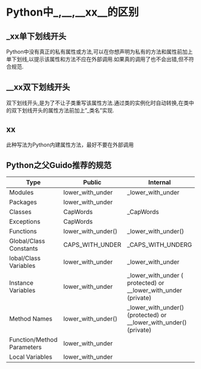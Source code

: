 # Python中_,__,__xx__的区别  
## _xx单下划线开头  
Python中没有真正的私有属性或方法,可以在你想声明为私有的方法和属性前加上单下划线,以提示该属性和方法不应在外部调用.如果真的调用了也不会出错,但不符合规范.
## __xx双下划线开头
双下划线开头,是为了不让子类重写该属性方法.通过类的实例化时自动转换,在类中的双下划线开头的属性方法前加上”_类名”实现.  
## __xx__
此种写法为Python内建属性方法，最好不要在外部调用

## Python之父Guido推荐的规范
| Type                      | Public                | Internal              |
| ------------------------- | --------------------- | ---------             |
| Modules                   |lower_with_under       | _lower_with_under     |
| Packages                  | lower_with_under      |                       |
| Classes                   | CapWords              | _CapWords             |
| Exceptions                | CapWords              |                       |
| Functions                 | lower_with_under()    | _lower_with_under()   |
| Global/Class Constants    | CAPS_WITH_UNDER       | _CAPS_WITH_UNDERG     |
| lobal/Class Variables     | lower_with_under      | _lower_with_under     |
| Instance Variables        | lower_with_under      | _lower_with_under ( protected) or __lower_with_under (private)|
| Method Names              | lower_with_under()    | _lower_with_under() (protected) or __lower_with_under() (private) |
| Function/Method Parameters| lower_with_under      |                       |
| Local Variables           | lower_with_under      |                       |